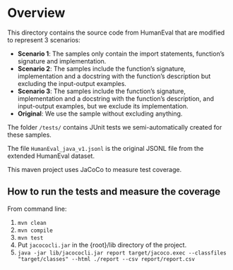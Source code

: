 # Overview

This directory contains the source code from HumanEval that are modified to represent 3 scenarios:

- **Scenario 1**: The samples only contain the import statements, function’s signature and implementation.
- **Scenario 2**: The samples include the function’s signature, implementation and a docstring with the function’s
  description but excluding the input-output examples.
- **Scenario 3**: The samples include the function’s signature, implementation and a docstring with the function’s
  description, and input-output examples, but we exclude its implementation.
- **Original**: We use the sample without excluding anything.

The folder `/tests/` contains JUnit tests we semi-automatically created for these samples.

The file `HumanEval_java_v1.jsonl` is the original JSONL file from the extended HumanEval dataset.

This maven project uses JaCoCo to measure test coverage.


## How to run the tests and measure the coverage
From command line:
1. `mvn clean`
2. `mvn compile`
3. `mvn test`
4. Put `jacococli.jar` in the {root}/lib directory of the project.
5. `java -jar lib/jacococli.jar report target/jacoco.exec --classfiles "target/classes" --html ./report --csv report/report.csv`
